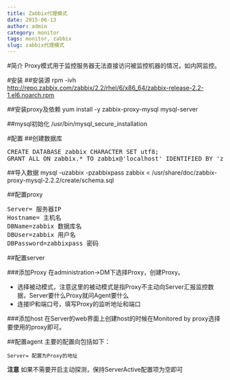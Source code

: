```yaml
---
title: Zabbix代理模式
date: 2015-06-13
author: admin
category: monitor
tags: monitor, zabbix
slug: zabbix代理模式
---
```

 
#简介
Proxy模式用于监控服务器无法直接访问被监控机器的情况，如内网监控。

#安装
##安装源
    rpm -ivh http://repo.zabbix.com/zabbix/2.2/rhel/6/x86_64/zabbix-release-2.2-1.el6.noarch.rpm

##安装proxy及依赖
    yum install -y zabbix-proxy-mysql mysql-server

##mysql初始化
    /usr/bin/mysql_secure_installation

#配置
##创建数据库
<pre>
CREATE DATABASE zabbix CHARACTER SET utf8;
GRANT ALL ON zabbix.* TO zabbix@'localhost' IDENTIFIED BY 'zabbixpass';
</pre>

##导入数据
     mysql -uzabbix -pzabbixpass zabbix < /usr/share/doc/zabbix-proxy-mysql-2.2.2/create/schema.sql

##配置proxy
<pre>
Server= 服务器IP
Hostname= 主机名
DBName=zabbix 数据库名
DBUser=zabbix 用户名
DBPassword=zabbixpass 密码
</pre>

##配置server

###添加Proxy
在administration->DM下选择Proxy，创建Proxy。

* 选择被动模式，注意这里的被动模式是指Proxy不主动向Server汇报监控数据，Server要什么Proxy就问Agent要什么
* 连接IP和端口号，填写Proxy的监听地址和端口

###添加host
在Server的web界面上创建host的时候在Monitored by proxy选择要使用的proxy即可。

##配置agent
主要的配置向包括如下：

    Server= 配置为Proxy的地址

**注意** 如果不需要开启主动探测，保持ServerActive配置项为空即可
